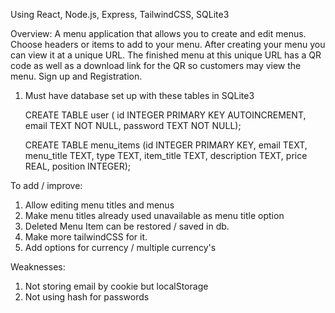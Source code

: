 Using React, Node.js, Express, TailwindCSS, SQLite3

Overview:
A menu application that allows you to create and edit menus. 
Choose headers or items to add to your menu. 
After creating your menu you can view it at a unique URL. 
The finished menu at this unique URL has a QR code as well as a download link for the QR so customers may view the menu.
Sign up and Registration.

1. Must have database set up with these tables in SQLite3

    CREATE TABLE user (
    id INTEGER PRIMARY KEY AUTOINCREMENT,
    email TEXT NOT NULL,
    password TEXT NOT NULL);

    CREATE TABLE menu_items (id INTEGER PRIMARY KEY, 
    email TEXT, menu_title TEXT, type TEXT, item_title TEXT, 
    description TEXT, price REAL, position INTEGER);

To add / improve:
1. Allow editing menu titles and menus
2. Make menu titles already used unavailable as menu title option
3. Deleted Menu Item can be restored / saved in db. 
4. Make more tailwindCSS for it.
5. Add options for currency / multiple currency's

Weaknesses: 
1. Not storing email by cookie but localStorage
2. Not using hash for passwords


